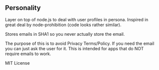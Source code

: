 ## Personality

Layer on top of node.js to deal with user profiles in persona. Inspired in great deal by node-prohibition (code looks rather similar).

Stores emails in SHA1 so you never actually store the email.

The purpose of this is to avoid Privacy Terms/Policy. If you need the email you can just ask the user for it. This is intended for apps that do NOT require emails to work.

MIT License
